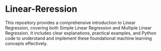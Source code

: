 # Linear-Reression
This repository provides a comprehensive introduction to Linear Regression, covering both Simple Linear Regression and Multiple Linear Regression. It includes clear explanations, practical examples, and Python code to understand and implement these foundational machine learning concepts effectively.
